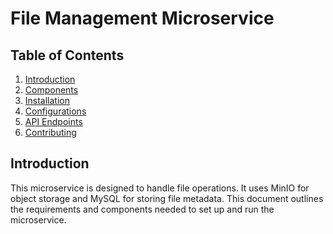 # File Management Microservice


## Table of Contents
1. [Introduction](#introduction)
2. [Components]()
3. [Installation]()
4. [Configurations]()
5. [API Endpoints]()
6. [Contributing]()

## Introduction
This microservice is designed to handle file operations. It uses MinIO for object storage and MySQL for storing file metadata. This document outlines the requirements and components needed to set up and run the microservice.
